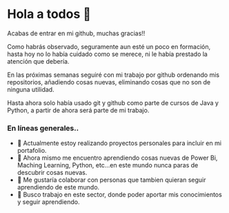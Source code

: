 # Hola a todos 👋
Acabas de entrar en mi github, muchas gracias!!

Como habrás observado, seguramente aun esté un poco en formación, hasta hoy no lo había cuidado como se merece, ni le había prestado la atención que debería.

En las próximas semanas seguiré con mi trabajo por github ordenando mis repositorios, añadiendo cosas nuevas, eliminando cosas que no son de ninguna utilidad.

Hasta ahora solo había usado git y github como parte de cursos de Java y Python, a partir de ahora será parte de mi trabajo.


### En líneas generales..

- 🔭 Actualmente estoy realizando proyectos personales para incluir en mi portafolio.
- 🌱 Ahora mismo me encuentro aprendiendo cosas nuevas de Power Bi, Maching Learning, Python, etc...en este mundo nunca paras de descubrir cosas nuevas.
- 👯 Me gustaría colaborar con personas que tambien quieran seguir aprendiendo de este mundo.
- 🤔 Busco trabajo en este sector, donde poder aportar mis conocimientos y seguir aprendiendo.


